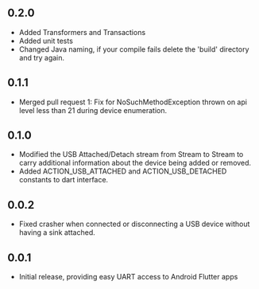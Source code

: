 ## 0.2.0

* Added Transformers and Transactions
* Added unit tests
* Changed Java naming, if your compile fails delete the 'build' directory and try again.

## 0.1.1

* Merged pull request 1: Fix for NoSuchMethodException thrown on api level less than 21 
  during device enumeration. 

## 0.1.0

* Modified the USB Attached/Detach stream from Stream<String> to Stream<UsbEvent> to 
  carry additional information about the device being added or removed. 
* Added ACTION_USB_ATTACHED and ACTION_USB_DETACHED constants to dart interface.

## 0.0.2

* Fixed crasher when connected or disconnecting a USB device without having 
  a sink attached.

## 0.0.1

* Initial release, providing easy UART access to Android Flutter apps